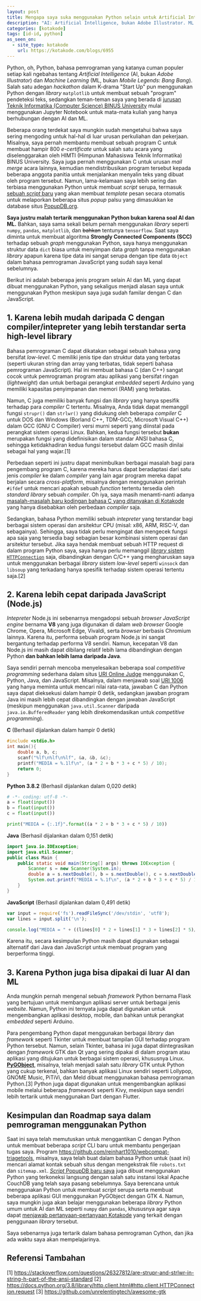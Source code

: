 ```yaml
---
layout: post
title: Mengapa saya suka menggunakan Python selain untuk Artificial Intelligence dan Machine Learning?
description: "AI: Artificial Intelligence, bukan Adobe Illustrator. ML: Machine Learning, bukan Mobile Legends: Bang Bang"
categories: [kotakode]
tags: [id-id, python]
as_seen_on:
  - site_type: kotakode
    url: https://kotakode.com/blogs/6955
---
```

Python, oh, Python, bahasa pemrograman yang katanya cuman populer setiap kali ngebahas tentang *Artificial Intelligence* (AI, bukan *Adobe Illustrator*) dan *Machine Learning* (ML, bukan *Mobile Legends: Bang Bang*). Salah satu adegan *hackathon* dalam K-drama "Start Up" pun menggunakan Python dengan *library* `matplotlib` untuk membuat sebuah "program" pendeteksi teks, sedangkan teman-teman saya yang berada di [jurusan Teknik Informatika (Computer Science) BINUS University](https://curriculum.binus.ac.id/program/computer-science/7/) mulai menggunakan Jupyter Notebook untuk mata-mata kuliah yang hanya berhubungan dengan AI dan ML.

Beberapa orang terdekat saya mungkin sudah mengetahui bahwa saya sering mengoding untuk hal-hal di luar urusan perkuliahan dan pekerjaan. Misalnya, saya pernah membantu membuat sebuah program C untuk membuat hampir 800 *e-certificate* untuk salah satu acara yang diselenggarakan oleh HIMTI (Himpunan Mahasiswa Teknik Informatika) BINUS University. Saya juga pernah menggunakan C untuk urusan *mail merge* acara lainnya, kemudian mendistribusikan program tersebut kepada beberapa anggota panitia untuk menjalankan menyalin teks yang dibuat oleh program tersebut. Namun, lama-kelamaan saya lebih sering dan terbiasa menggunakan Python untuk membuat *script* serupa, termasuk [sebuah *script* baru](https://twitter.com/reinhart1010/status/1369886398778544132) yang akan membuat *template* pesan secara otomatis untuk melaporkan beberapa situs *popup* palsu yang dimasukkan ke database situs [PopupDB.org](https://popupdb.org ).

**Saya justru malah tertarik menggunakan Python bukan karena soal AI dan ML.** Bahkan, saya sama sekali belum pernah menggunakan *library* seperti `numpy`, `pandas`, `matplotlib`, dan ~~bahkan~~ tentunya `tensorflow`. Saat saya diminta untuk membuat algoritma **Strongly Connected Components (SCC)** terhadap sebuah *graph*  menggunakan Python, saya hanya menggunakan struktur data `dict` biasa untuk menyimpan data *graph* tanpa menggunakan *library* apapun karena tipe data ini sangat serupa dengan tipe data `Object` dalam bahasa pemrograman JavaScript yang sudah saya kenal sebelumnya.

Berikut ini adalah beberapa jenis program selain AI dan ML yang dapat dibuat menggunakan Python, yang sekaligus menjadi alasan saya untuk menggunakan Python meskipun saya juga sudah familar dengan C dan JavaScript.

## 1. Karena lebih mudah daripada C dengan compiler/intepreter yang lebih terstandar serta high-level library
Bahasa pemrograman C dapat dikatakan sebagai sebuah bahasa yang bersifat *low-level*. C memiliki jenis tipe dan struktur data yang terbatas (seperti ukuran string dan array yang terbatas, tidak seperti bahasa pemrograman JavaScript). Hal ini membuat bahasa C (dan C++) sangat cocok untuk pemrograman program atau aplikasi yang bersifat ringan (*lightweight*) dan untuk berbagai perangkat *embedded* seperti Arduino yang memiliki kapasitas penyimpanan dan memori (RAM) yang terbatas.

Namun, C juga memiliki banyak fungsi dan *library* yang hanya spesifik terhadap para *compiler* C tertentu. Misalnya, Anda tidak dapat memanggil fungsi `strupr()` dan `strlwr()` yang didukung oleh beberapa *compiler* C untuk DOS dan Windows (Borland C++, TDM-GCC, Microsoft Visual C++) dalam GCC (GNU C Compiler) versi murni seperti yang diinstal pada perangkat sistem operasi Linux. Bahkan, kedua fungsi tersebut **bukan** merupakan fungsi yang didefinisikan dalam standar ANSI bahasa C, sehingga ketidakhadiran kedua fungsi tersebut dalam GCC masih dinilai sebagai hal yang wajar.[1]

Perbedaan seperti ini justru dapat menimbulkan berbagai masalah bagi para pengembang program C, karena mereka harus dapat beradaptasi dari satu jenis *compiler* ke dalam *compiler* yang lain agar program mereka dapat berjalan secara *cross-platform*, misalnya dengan menggunakan perintah `#ifdef` untuk mencari apakah sebuah *function* tertentu tersedia oleh *standard library* sebuah *compiler*. Oh iya, saya masih menamti-nanti adanya [masalah-masalah baru kodingan bahasa C yang ditanyakan di Kotakode](https://kotakode.com/pertanyaan/tagged/c) yang hanya disebabkan oleh perbedaan *compiler* saja.

Sedangkan, bahasa Python memiliki sebuah *intepreter* yang terstandar bagi berbagai sistem operasi dan arsitektur CPU (misal: x86, ARM, RISC-V, dan sebagainya). Sehingga, saya tidak perlu mengingat dan mengecek fungsi apa saja yang tersedia bagi sebagian besar kombinasi sistem operasi dan arsitektur tersebut. Jika saya hendak membuat sebuah HTTP request di dalam program Python saya, saya hanya perlu memanggil [*library* sistem `HTTPConnection`](https://docs.python.org/3.8/library/http.client.html#http.client.HTTPConnection.request) saja, dibandingkan dengan C/C++ yang mengharuskan saya untuk menggunakan berbagai *library* sistem *low-level* seperti `winsock` dan `libsoup` yang terkadang hanya spesifik terhadap sistem operasi tertentu saja.[2]

## 2. Karena lebih cepat daripada JavaScript (Node.js)
*Intepreter* Node.js ini sebenarnya mengadopsi sebuah *browser JavaScript engine* bernama **V8** yang juga digunakan di dalam *web browser* Google Chrome, Opera, Microsoft Edge, Vivaldi, serta *browser* berbasis Chromium lainnya. Karena itu, performa sebuah program Node.js ini sangat bergantung terhadap performa V8 sendiri. Namun, kecepatan V8 dan Node.js ini masih dapat dibilang relatif lebih lama dibandingkan dengan Python **dan bahkan lebih lama daripada Java**.

Saya sendiri pernah mencoba menyelesaikan beberapa soal *competitive programming* sederhana dalam situs [URI Online Judge](https://www.urionlinejudge.com.br/ ) menggunakan C, Python, Java, dan JavaScript. Misalnya, dalam menjawab soal [URI 1006](https://www.urionlinejudge.com.br/judge/en/problems/view/1006) yang hanya meminta untuk mencari nilai rata-rata, jawaban C dan Python saya dapat dieksekusi dalam hampir 0 detik, sedangkan jawaban program Java ini masih lebih cepat dibandingkan dengan jawaban JavaScript (meskipun menggunakan `java.util.Scanner` daripada `java.io.BufferedReader` yang lebih direkomendasikan untuk *competitive programming*).

**C** (Berhasil dijalankan dalam hampir 0 detik)

```c
#include <stdio.h>
int main(){
    double a, b, c;
    scanf("%lf\n%lf\n%lf", &a, &b, &c);
    printf("MEDIA = %.1lf\n", (a * 2 + b * 3 + c * 5) / 10);
    return 0;
}
```

**Python 3.8.2** (Berhasil dijalankan dalam 0,020 detik)

```python
# -*- coding: utf-8 -*-
a = float(input())
b = float(input())
c = float(input())

print("MEDIA = {:.1f}".format((a * 2 + b * 3 + c * 5) / 10))
```

**Java** (Berhasil dijalankan dalam 0,151 detik)

```java
import java.io.IOException;
import java.util.Scanner;
public class Main {
    public static void main(String[] args) throws IOException {
        Scanner s = new Scanner(System.in);
        double a = s.nextDouble(), b = s.nextDouble(), c = s.nextDouble();
        System.out.printf("MEDIA = %.1f\n", (a * 2 + b * 3 + c * 5) / 10);
    }
}
```

**JavaScript** (Berhasil dijalankan dalam 0,491 detik)

```js
var input = require('fs').readFileSync('/dev/stdin', 'utf8');
var lines = input.split('\n');

console.log("MEDIA = " + ((lines[0] * 2 + lines[1] * 3 + lines[2] * 5)/10).toFixed(1));
```

Karena itu, secara kesimpulan Python masih dapat digunakan sebagai alternatif dari Java dan JavaScript untuk membuat program yang berperforma tinggi.

## 3. Karena Python juga bisa dipakai di luar AI dan ML
Anda mungkin pernah mengenal sebuah *framework* Python bernama Flask yang bertujuan untuk membangun aplikasi server untuk berbagai jenis *website*. Namun, Python ini ternyata juga dapat digunakan untuk mengembangkan aplikasi desktop, mobile, dan bahkan untuk perangkat *embedded* seperti Arduino.

Para pengembang Python dapat menggunakan berbagai *library* dan *framework* seperti Tkinter untuk membuat tampilan GUI terhadap program Python tersebut. Namun, selain Tkinter, bahasa ini juga dapat diintegrasikan dengan *framework* GTK dan Qt yang sering dipakai di dalam program atau aplikasi yang ditujukan untuk berbagai sistem operasi, khususnya Linux. [**PyGObject**](https://www.gtk.org/docs/language-bindings/python/ ), misalnya, telah menjadi salah satu *library* GTK untuk Python yang cukup terkenal, bahkan banyak aplikasi Linux sendiri seperti Lollypop, GNOME Music, PiTiVi, dan Meld dibuat menggunakan bahasa pemrograman Python.[3] Python juga dapat digunakan untuk mengembangkan aplikasi mobile melalui beberapa *framework* seperti Kivy, meskipun saya sendiri lebih tertarik untuk menggunakan Dart dengan Flutter.

## Kesimpulan dan Roadmap saya dalam pemrograman menggunakan Python
Saat ini saya telah memutuskan untuk menggantikan C dengan Python untuk membuat beberapa *script* CLI baru untuk membantu pengerjaan tugas saya. Program https://github.com/reinhart1010/webcompat-triagetools, misalnya, saya telah buat dalam bahasa Python untuk (saat ini) mencari alamat kontak sebuah situs dengan mengekstrak file `robots.txt` dan `sitemap.xml`. [*Script* PopupDB baru saya](https://twitter.com/reinhart1010/status/1369886398778544132) juga dibuat menggunakan Python yang terkoneksi langsung dengan salah satu instansi lokal Apache CouchDB yang telah saya pasang sebelumnya. Saya berencana untuk menggunakan Python untuk membuat *script* serupa serta membuat beberapa aplikasi GUI menggunakan PyGObject dengan GTK 4. Namun, saya mungkin juga akan belajar menggunakan beberapa *library* Python umum untuk AI dan ML seperti `numpy` dan `pandas`, khususnya agar saya dapat [menjawab pertanyaan-pertanyaan Kotakode](https://kotakode.com/pertanyaan/tagged/python ) yang terkait dengan penggunaan *library* tersebut.

Saya sebenarnya juga tertarik dalam bahasa pemrograman Cython, dan jika ada waktu saya akan mempelajarinya.

## Referensi Tambahan
[1] https://stackoverflow.com/questions/26327812/are-strupr-and-strlwr-in-string-h-part-of-the-ansi-standard
[2] https://docs.python.org/3.8/library/http.client.html#http.client.HTTPConnection.request
[3] https://github.com/unrelentingtech/awesome-gtk